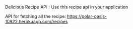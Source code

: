 Delicious Recipe API : Use this recipe api in your application

API for fetching all the recipe: https://polar-oasis-10822.herokuapp.com/recipes


